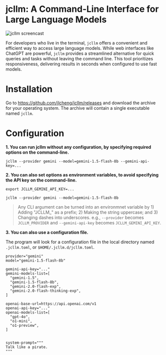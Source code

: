 # jcllm: A Command-Line Interface for Large Language Models

![jcllm screencast](https://binaries.jchengdev.org/i/jcllm-0002.gif)


For developers who live in the terminal, `jcllm` offers a convenient and efficient way to access large language models. While web interfaces like ChatGPT are powerful, `jcllm` provides a streamlined alternative for quick queries and tasks without leaving the command line. This tool prioritizes responsiveness, delivering results in seconds when configured to use fast models.

# Installation

Go to https://github.com/jlcheng/jcllm/releases and download the archive for your operating system. The archive will contain a single executable named `jcllm`.

# Configuration

**1. You can run jcllm without any configuration, by specifying required options on the command-line.**

```
jcllm --provider gemini --model=gemini-1.5-flash-8b --gemini-api-key=...
```

**2. You can also set options as environment variables, to avoid specifying the API key on the command-line.**

```
export JCLLM_GEMINI_API_KEY=...

jcllm --provider gemini --model=gemini-1.5-flash-8b
```

> Any CLI argument can be turned into an environmnet variable by 1) Adding "JCLLM_" as a prefix; 2) Making the string uppercase; and 3) Changing dashes into underscores. 
> e.g., `--provider` becomes `JCLLM_PROVIDER` and `--gemini-api-key` becomes `JCLLM_GEMINI_API_KEY`.

**3. You can also use a configuration file.**

The program will look for a configuration file in the local directory named `.jcllm.toml`, or `$HOME/.jcllm.d/jcllm.toml`.

```
provider="gemini"
model="gemini-1.5-flash-8b"

gemini-api-key="..."
gemini-models-list=[
  "gemini-1.5",
  "gemini-1.5-flash-8b",
  "gemini-2.0-flash-exp",
  "gemini-2.0-flash-thinking-exp", 
]

openai-base-url=https://api.openai.com/v1
openai-api-key="..."
openai-models-list=[
  "gpt-4o",
  "o1-mini",
  "o1-preview",
]


system-prompt="""
Talk like a pirate.
"""
```
